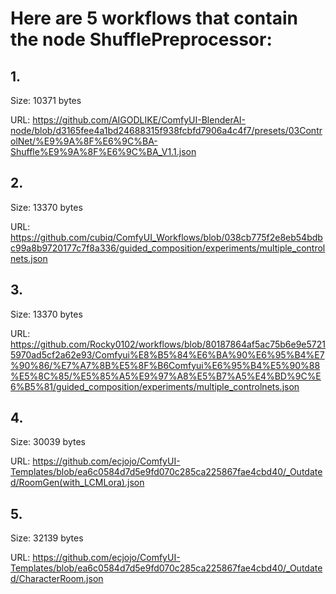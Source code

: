 # Here are 5 workflows that contain the node ShufflePreprocessor:

## 1. 

Size: 10371 bytes

URL: https://github.com/AIGODLIKE/ComfyUI-BlenderAI-node/blob/d3165fee4a1bd24688315f938fcbfd7906a4c4f7/presets/03ControlNet/%E9%9A%8F%E6%9C%BA-Shuffle%E9%9A%8F%E6%9C%BA_V1.1.json

## 2. 

Size: 13370 bytes

URL: https://github.com/cubiq/ComfyUI_Workflows/blob/038cb775f2e8eb54bdbc99a8b9720177c7f8a336/guided_composition/experiments/multiple_controlnets.json

## 3. 

Size: 13370 bytes

URL: https://github.com/Rocky0102/workflows/blob/80187864af5ac75b6e9e57215970ad5cf2a62e93/Comfyui%E8%B5%84%E6%BA%90%E6%95%B4%E7%90%86/%E7%A7%8B%E5%8F%B6Comfyui%E6%95%B4%E5%90%88%E5%8C%85/%E5%85%A5%E9%97%A8%E5%B7%A5%E4%BD%9C%E6%B5%81/guided_composition/experiments/multiple_controlnets.json

## 4. 

Size: 30039 bytes

URL: https://github.com/ecjojo/ComfyUI-Templates/blob/ea6c0584d7d5e9fd070c285ca225867fae4cbd40/_Outdated/RoomGen(with_LCMLora).json

## 5. 

Size: 32139 bytes

URL: https://github.com/ecjojo/ComfyUI-Templates/blob/ea6c0584d7d5e9fd070c285ca225867fae4cbd40/_Outdated/CharacterRoom.json

